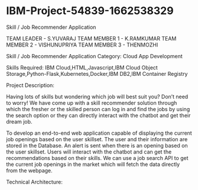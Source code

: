 # IBM-Project-54839-1662538329
Skill / Job Recommender Application

  TEAM LEADER - S.YUVARAJ
TEAM MEMBER 1 - K.RAMKUMAR
TEAM MEMBER 2 - VISHUNUPRIYA
TEAM MEMBER 3 - THENMOZHI


Skill / Job Recommender Application
Category: Cloud App Development

Skills Required:
IBM Cloud,HTML,Javascript,IBM Cloud Object Storage,Python-Flask,Kubernetes,Docker,IBM DB2,IBM Container Registry

Project Description:

Having lots of skills but wondering which job will best suit you? Don’t need to worry! We have come up with a skill recommender solution through which the fresher or the skilled person can log in and find the jobs by using the search option or they can directly interact with the chatbot and get their dream job.



To develop an end-to-end web application capable of displaying the current job openings based on the user skillset.  The user and their information are stored in the Database.  An alert is sent when there is an opening based on the user skillset. Users will interact with the chatbot and can get the recommendations based on their skills. We can use a job search API to get the current job openings in the market which will fetch the data directly from the webpage.



Technical Architecture:




